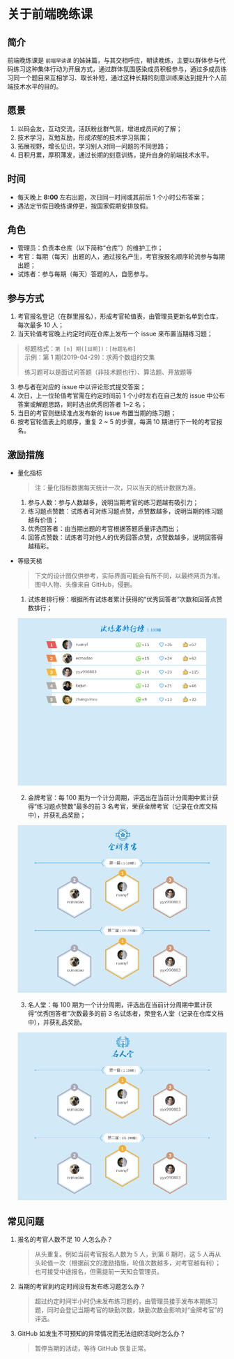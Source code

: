 # 关于前端晚练课

## 简介

前端晚练课是 `前端早读课` 的姊妹篇，与其交相呼应，朝读晚练，主要以群体参与代码练习这种集体行动为开展方式，通过群体氛围感染成员积极参与，通过多成员练习同一个题目来互相学习、取长补短，通过这种长期的刻意训练来达到提升个人前端技术水平的目的。

## 愿景

1. 以码会友，互动交流，活跃粉丝群气氛，增进成员间的了解；
2. 技术学习，互勉互励，形成浓郁的技术学习氛围；
3. 拓展视野，增长见识，学习别人对同一问题的不同思路；
4. 日积月累，厚积薄发，通过长期的刻意训练，提升自身的前端技术水平。

## 时间

- 每天晚上 **8:00** 左右出题，次日同一时间或其前后 1 个小时公布答案；
- 遇法定节假日晚练课停更，按国家假期安排放假。

## 角色

- 管理员：负责本仓库（以下简称“仓库”）的维护工作；
- 考官：每期（每天）出题的人，通过报名产生，考官按报名顺序轮流参与每期出题；
- 试炼者：参与每期（每天）答题的人，自愿参与。

## 参与方式

1. 考官报名登记（在群里报名），形成考官轮值表，由管理员更新名单到仓库，每次最多 10 人；
2. 当天轮值考官晚上约定时间在仓库上发布一个 issue 来布置当期练习题；

  > 标题格式：`第 [n] 期([日期])：[标题名称]` <br/>
  > 示例：第 1 期(2019-04-29)：求两个数组的交集
  >
  > 练习题可以是面试问答题（非技术题也行）、算法题、开放题等

3. 参与者在对应的 issue 中以评论形式提交答案；
4. 次日，上一位轮值考官需在约定时间前 1 个小时左右在自己发的 issue 中公布答案或解题思路，同时选出优秀回答者 1~2 名；
5. 当日的考官则继续准点发布新的 issue 布置当期的练习题；
6. 按考官轮值表上的顺序，重复 2 ~ 5 的步骤，每满 10 期进行下一轮的考官报名。

## 激励措施

- 量化指标

  > 注：量化指标数据每天统计一次，只以当天的统计数据为准。

	1. 参与人数：参与人数越多，说明当期考官的练习题越有吸引力；
	2. 练习题点赞数：试炼者可对练习题点赞，点赞数越多，说明当期的练习题越有价值；
	3. 优秀回答者：由当期出题的考官根据答题质量评选而出；
	4. 回答点赞数：试炼者可对他人的优秀回答点赞，点赞数越多，说明回答得越精彩。

- 等级天梯

  > 下文的设计图仅供参考，实际界面可能会有所不同，以最终网页为准。<br>
  > 图中人物、头像来自 GitHub，侵删。


	1. 试炼者排行榜：根据所有试炼者累计获得的“优秀回答者”次数和回答点赞数排行；

    ![](./screenshot/ranking-list.png)

	2. 金牌考官：每 100 期为一个计分周期，评选出在当前计分周期中累计获得“练习题点赞数”最多的前 3 名考官，荣获金牌考官（记录在仓库文档中），并获礼品奖励；

    ![](./screenshot/gold-examiner.png)

	3. 名人堂：每 100 期为一个计分周期，评选出在当前计分周期中累计获得“优秀回答者”次数最多的前 3 名试炼者，荣登名人堂（记录在仓库文档中），并获礼品奖励。

    ![](./screenshot/hall-of-fame.png)

## 常见问题

1. 报名的考官人数不足 10 人怎么办？

	> 从头重复。例如当前考官报名人数为 5 人，到第 6 期时，这 5 人再从头轮值一次（根据前文的激励措施，轮值次数越多，对考官越有利）；也可接受中途报名，但需提前一天知会管理员。

2. 当期的考官到约定时间没有发布练习题怎么办？

	> 超过约定时间半小时仍未发布练习题的，由管理员接手发布本期练习题，同时会登记当期考官的缺勤次数，缺勤次数会影响对“金牌考官”的评选。

3. GitHub 如发生不可预知的异常情况而无法组织活动时怎么办？

	> 暂停当期的活动，等待 GitHub 恢复正常。
